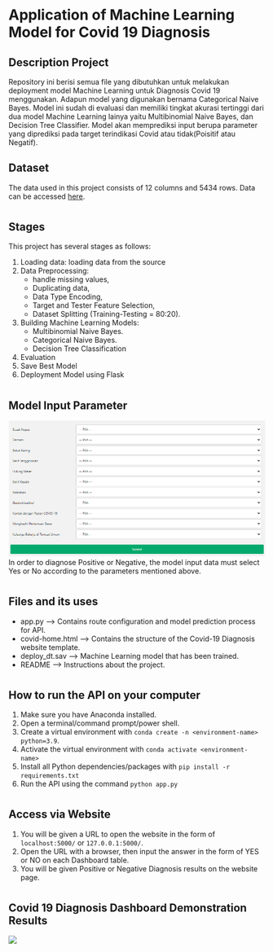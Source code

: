 # Application of Machine Learning Model for Covid 19 Diagnosis

## Description Project

Repository ini berisi semua file yang dibutuhkan untuk melakukan deployment model Machine Learning untuk Diagnosis Covid 19 menggunakan. Adapun model yang digunakan bernama Categorical Naive Bayes. Model ini sudah di evaluasi dan memiliki tingkat akurasi tertinggi dari dua model Machine Learning lainya yaitu Multibinomial Naive Bayes, dan Decision Tree Classifier. Model akan memprediksi input berupa parameter yang diprediksi pada target terindikasi Covid atau tidak(Poisitif atau Negatif).

## Dataset

The data used in this project consists of 12 columns and 5434 rows. Data can be accessed [here](https://drive.google.com/file/d/1MY5eRj6iIKeWFMqseGaCyQ7HXmksZWIH/view?usp=sharing).

#

## Stages

This project has several stages as follows:  
1. Loading data: loading data from the source
2. Data Preprocessing: 
    * handle missing values, 
    * Duplicating data, 
    * Data Type Encoding, 
    * Target and Tester Feature Selection,
    * Dataset Splitting (Training-Testing = 80:20).
3. Building Machine Learning Models: 
    * Multibinomial Naive Bayes.
    * Categorical Naive Bayes.
    * Decision Tree Classification
4. Evaluation
5. Save Best Model
6. Deployment Model using Flask

#

## Model Input Parameter

![alt text](/Diagnosis%20of%20Covid%2019/Tabel%20Input.png)
In order to diagnose Positive or Negative, the model input data must select Yes or No according to the parameters mentioned above.

#

## Files and its uses

- app.py --> Contains route configuration and model prediction process for API.
- covid-home.html --> Contains the structure of the Covid-19 Diagnosis website template.
- deploy_dt.sav --> Machine Learning model that has been trained.
- README --> Instructions about the project.

#

## How to run the API on your computer

1. Make sure you have Anaconda installed.
1. Open a terminal/command prompt/power shell.
1. Create a virtual environment with
   `conda create -n <environment-name> python=3.9`.
1. Activate the virtual environment with
   `conda activate <environment-name>`
1. Install all Python dependencies/packages with
   `pip install -r requirements.txt`
1. Run the API using the command
   `python app.py`

#

## Access via Website

1. You will be given a URL to open the website in the form of `localhost:5000/` or `127.0.0.1:5000/`.
1. Open the URL with a browser, then input the answer in the form of YES or NO on each Dashboard table.
1. You will be given Positive or Negative Diagnosis results on the website page.

#

## Covid 19 Diagnosis Dashboard Demonstration Results

![](/Diagnosis%20of%20Covid%2019/Demo.gif)
